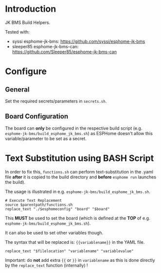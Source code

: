 # Introduction
JK BMS Build Helpers.

Tested with:
- syssi esphome-jk-bms: https://github.com/syssi/esphome-jk-bms
- sleeper85 esphome-jk-bms-can: https://github.com/Sleeper85/esphome-jk-bms-can

# Configure
## General
Set the required secrets/parameters in `secrets.sh`.

## Board Configuration
The board can **only** be configured in the respective build script (e.g. `esphome-jk-bms/build_esphome_jk_bms.sh`) as ESPHome doesn't allow this variable/parameter to be set as a secret.

# Text Substitution using BASH Script
In order to fix this, `functions.sh` can perform text-substitution in the .yaml file **after** it is copied to the build directory and **before** `esphome run` launches the build).

The usage is illustrated in e.g. `esphome-jk-bms/build_esphome_jk_bms.sh`.

```
# Execute Text Replacement
source $parentpath/functions.sh
replace_text "./$esphomeconfig" "board" "$board"

```

This **MUST** be used to set the board (which is defined at the **TOP** of e.g. `esphome-jk-bms/build_esphome_jk_bms.sh`).

It can also be used to set other variables though.

The syntax that will be replaced is: `{{variablename}}` in the YAML file.

```
replace_text "$filelocation" "variablename" "variablevalue"
```

Important: do **not** add extra `{{` or `}}` in `variablename` as this is done directly by the `replace_text` function (internally) !

